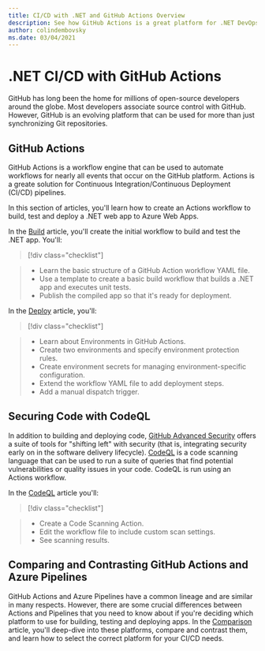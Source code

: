 ```yaml
---
title: CI/CD with .NET and GitHub Actions Overview
description: See how GitHub Actions is a great platform for .NET DevOps
author: colindembovsky
ms.date: 03/04/2021
---
```

# .NET CI/CD with GitHub Actions

GitHub has long been the home for millions of open-source developers around the globe. Most developers associate source control with GitHub. However, GitHub is an evolving platform that can be used for more than just synchronizing Git repositories.

## GitHub Actions

GitHub Actions is a workflow engine that can be used to automate workflows for nearly all events that occur on the GitHub platform. Actions is a greate solution for Continuous Integration/Continuous Deployment (CI/CD) pipelines.

In this section of articles, you'll learn how to create an Actions workflow to build, test and deploy a .NET web app to Azure Web Apps.

In the [Build](actions-build.md) article, you'll create the initial workflow to build and test the .NET app. You'll:

> [!div class="checklist"]

> * Learn the basic structure of a GitHub Action workflow YAML file.
> * Use a template to create a basic build workflow that builds a .NET app and executes unit tests.
> * Publish the compiled app so that it's ready for deployment.

In the [Deploy](actions-build.md) article, you'll:

> [!div class="checklist"]

> * Learn about Environments in GitHub Actions.
> * Create two environments and specify environment protection rules.
> * Create environment secrets for managing environment-specific configuration.
> * Extend the workflow YAML file to add deployment steps.
> * Add a manual dispatch trigger.

## Securing Code with CodeQL

In addition to building and deploying code, [GitHub Advanced Security](https://docs.github.com/github/getting-started-with-github/about-github-advanced-security) offers a suite of tools for "shifting left" with security (that is, integrating security early on in the software delivery lifecycle). [CodeQL](https://codeql.github.com/docs/codeql-overview/about-codeql/) is a code scanning language that can be used to run a suite of queries that find potential vulnerabilities or quality issues in your code. CodeQL is run using an Actions workflow.

In the [CodeQL](actions-codeql.md) article you'll:

> [!div class="checklist"]

> * Create a Code Scanning Action.
> * Edit the workflow file to include custom scan settings.
> * See scanning results.

## Comparing and Contrasting GitHub Actions and Azure Pipelines

GitHub Actions and Azure Pipelines have a common lineage and are similar in many respects. However, there are some crucial differences between Actions and Pipelines that you need to know about if you're deciding which platform to use for building, testing and deploying apps. In the [Comparison](actions-vs-pipelines.md) article, you'll deep-dive into these platforms, compare and contrast them, and learn how to select the correct platform for your CI/CD needs.
